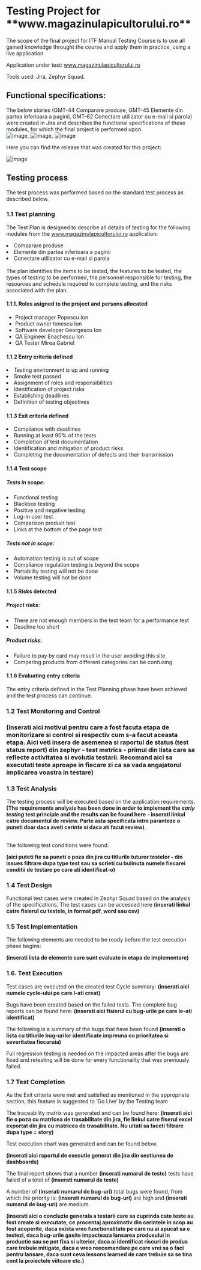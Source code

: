 <h1>Testing Project for **www.magazinulapicultorului.ro**</h1>

The scope of the final project for ITF Manual Testing Course is to use all gained knowledge throught the course and apply them in practice, using a live application

Application under test: www.magazinulapicultorului.ro

Tools used: Jira, Zephyr Squad.

<h2>Functional specifications:</h2>

The below stories (GMT-44 Comparare produse, GMT-45 Elemente din partea inferioara a paginii, GMT-62 Conectare utilizator cu e-mail si parola) were created in Jira and describes the functional specifications of these modules, for which the final project is performed upon.
<br>
![image](https://github.com/user-attachments/assets/b1d355f8-7b9b-47f9-af4f-49777f6a44d4), ![image](https://github.com/user-attachments/assets/57a9f450-3604-4c55-a34f-346e80d543fd), 
![image](https://github.com/user-attachments/assets/a5420e29-1701-49e9-aa22-f1b69f5d00e4)

Here you can find the release that was created for this project:

![image](https://github.com/user-attachments/assets/66d6ae58-21f2-4d9d-bda7-9bada4a09432)


<h2>Testing process</h2>

The test process was performed based on the standard test process as described below.

<h3>1.1 Test planning</h3>

The Test Plan is designed to describe all details of testing for the following modules from the www.magazinulapicultorului.ro application:

<li>Comparare produse</li>
<li>Elemente din partea inferioara a paginii</li>
<li>Conectare utilizator cu e-mail si parola</li>
<br>The plan identifies the items to be tested, the features to be tested, the types of testing to be performed, the personnel responsible for testing, the resources and schedule required to complete testing, and the risks associated with the plan.

<h4>1.1.1. Roles asigned to the project and persons allocated</h4>

<ul>
  <li>Project manager Popescu Ion</li> 
  <li>Product owner Ionescu Ion</li>
  <li>Software developer Georgescu Ion</li>
  <li>QA Engineer Enachescu Ion</li>
  <li>QA Tester Mirea Gabriel</li>
</ul>

<h4> 1.1.2 Entry criteria defined </h4>

<li> Testing environment is up and running</li>
<li> Smoke test passed</li>
<li> Assignment of roles and responsibilities </li> 
<li> Identification of project risks </li> 
<li> Establishing deadlines </li>
<li> Definition of testing objectives</li>

<h4> 1.1.3 Exit criteria defined </h4>

<li> Compliance with deadlines </li> 
<li> Running at least 90% of the tests </li> 
<li> Completion of test documentation </li> 
<li> Identification and mitigation of product risks </li> 
<li> Completing the documentation of defects and their transmission </li> 

<h4> 1.1.4 Test scope</h4>

<h5> Tests in scope: </h5>
<li>Functional testing</li>
<li>Blackbox testing</li>
<li>Positive and negative testing</li>
<li>Log-in user test</li>
<li>Comparison product test</li>
<li>Links at the bottom of the page test</li>

  <h5>Tests not in scope: </h5>

<li> Automation testing is out of scope </li>
<li> Compliance regulation testing is beyond the scope </li>
<li> Portability testing will not be done </li>
<li> Volume testing will not be done </li>


<h4>1.1.5 Risks detected</h4>

<h5>Project risks:</h5>

<li> There are not enough members in the test team for a performance test </li>
<li> Deadline too short </li>

<h5> Product risks: </h5>

<li> Failure to pay by card may result in the user avoiding this site </li>
<li>  Comparing products from different categories can be confusing </li>

<h4>1.1.6 Evaluating entry criteria</h4>

The entry criteria defined in the Test Planning phase have been achieved and the test process can continue.

<h3>1.2 Test Monitoring and Control<h3>

**(inserati aici motivul pentru care a fost facuta etapa de monitorizare si control si respectiv cum s-a facut aceasta etapa. Aici veti insera de asemenea si raportul de status (test status report) din zephyr - test metrics - primul din lista care sa reflecte activitatea si evolutia testarii. Recomand aici sa executati teste aproape in fiecare zi ca sa vada angajatorul implicarea voastra in testare)**

<h3> 1.3 Test Analysis </h3>
The testing process will be executed based on the application requirements. <b>(The requirements analysis has been done in order to implement the <i>early testing</i> test principle and the results can be found here - inserati linkul catre documentul de review. Parte asta specificata intre paranteze o puneti doar daca aveti cerinte si daca ati facut review)</b>. <br><br>

The following test conditions were found: <br>
 
**(aici puteti fie sa puneti o poza din jira cu titlurile tuturor testelor - din issues filtrare dupa type test sau sa scrieti cu bulinuta numele fiecarei conditii de testare pe care ati identificat-o)**

<h3>1.4 Test Design</h3>

Functional test cases were created in Zephyr Squad based on the analysis of the specifications. The test cases can be accessed here **(inserati linkul catre fisierul cu testele, in format pdf, word sau csv)**

<h3>1.5 Test Implementation</h3>

The following elements are needed to be ready before the test execution phase begins:

**(inserati lista de elemente care sunt evaluate in etapa de implementare)**

<h3>1.6. Test Execution </h3>

Test cases are executed on the created test Cycle summary: **(inserati aici numele cycle-ului pe care l-ati creat)**

Bugs have been created based on the failed tests. The complete bug reports can be found here: **(inserati aici fisierul cu bug-urile pe care le-ati identificat)**

The following is a summary of the bugs that have been found
**(inserati o lista cu titlurile bug-urilor identificate impreuna cu prioritatea si severitatea fiecaruia)**

Full regression testing is needed on the impacted areas after the bugs are fixed and retesting will be done for every functionality that was previously failed.

<h3> 1.7 Test Completion</h3>
As the Exit criteria were met and satisfied as mentioned in the appropriate section, this feature is suggested to ‘Go Live’ by the Testing team

The traceability matrix was generated and can be found here: **(inserati aici fie o poza cu matricea de trasabilitate din jira, fie linkul catre fiserul excel exportat din jira cu matricea de trasabilitate. Nu uitati sa faceti filtrare dupa type = story)**

Test execution chart was generated and can be found below. 

**(inserati aici raportul de executie generat din jira din sectiunea de dashboards)**

The final report shows that a number **(inserati numarul de teste)** tests have failed of a total of **(inserati numarul de teste)**

A number of **(inserati numarul de bug-uri)** total bugs were found, from which the priority is: **(inserati numarul de bug-uri)** are high and **(inserati numarul de bug-uri)** are medium.

**(inserati aici o concluzie generala a testarii care sa cuprinda cate teste au fost create si executate, ce procentaj aproximativ din cerintele in scop au fost acoperite, daca exista vreo functionalitate pe care nu ai apucat sa o testezi, daca bug-urile gasite impacteaza lansarea produsului in productie sau se pot fixa si ulterior, daca ai identificat riscuri de produs care trebuie mitigate, daca e vreo reecomandare pe care vrei sa o faci pentru lansare, daca sunt ceva lessons learned de care trebuie sa se tina cont la proiectele viitoare etc.)**
